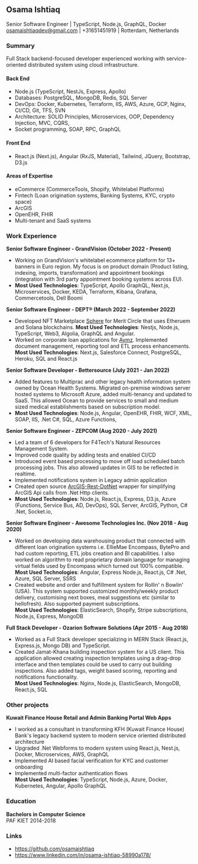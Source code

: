 ## **Osama Ishtiaq**
Senior Software Engineer | TypeScript, Node.js, GraphQL, Docker    
osamaishtiaqdev@gmail.com | +31651451919 | Rotterdam, Netherlands    

### Summary
Full Stack backend-focused developer experienced working with service-oriented distributed system using cloud infrastructure.    

#### **Back End**
- Node.js (TypeScript, NestJs, Express, Apollo)    
- Databases: PostgreSQL, MongoDB, Redis, SQL Server    
- DevOps: Docker, Kubernetes, Terraform, IIS, AWS, Azure, GCP, Nginx, CI/CD, Git, TFS, SVN    
- Architecture: SOLID Principles, Microservices, OOP, Dependency Injection, MVC, CQRS,    
- Socket programming, SOAP, RPC, GraphQL    

#### **Front End**
- React.js (Next.js), Angular (RxJS, Material), Tailwind, JQuery, Bootstrap, D3.js    

#### **Areas of Expertise**
- eCommerce (CommerceTools, Shopify, Whitelabel Platforms)    
- Fintech (Loan origination systems, Banking Systems, KYC, crypto space)    
- ArcGIS    
- OpenEHR, FHIR    
- Multi-tenant and SaaS systems    

### **Work Experience**    
**Senior Software Engineer - GrandVision (October 2022 - Present)**    
- Working on GrandVision's whitelabel ecommerce platform for 13+ banners in Euro region. My focus is on product domain (Product listing, indexing, imports, transformation) and appointment bookings (integration with 3rd party appointment booking systems across EU).     
- **Most Used Technologies**: TypeScript, Apollo GraphQL, Next.js, Microservices, Docker, KEDA, Terraform, Kibana, Grafana, Commercetools, Dell Boomi    
    
**Senior Software Engineer - DEPT® (March 2022 - September 2022)**    
- Developed NFT Marketplace [Sphere](https://meritcircle.io/) for Merit Circle that uses Etheruem and Solana blockchains. **Most Used Technologies**: Nestjs, Node.js, TypeScript, Web3, Algolia, GraphQL and Angular.    
- Worked on corporate loan applications for [Aymz](https://www.aymz.com/). Implemented document management, reporting tool and ETL process enhancements. **Most Used Technologies**: Next.js, Salesforce Connect, PostgreSQL, Heroku, SQL and React.js    
    
**Senior Software Developer - Bettersource (July 2021 - Jan 2022)**    
- Added features to Multiprac and other legacy health information system owned by Ocean Health Systems. Migrated on-premise windows server hosted systems to Microsoft Azure, added multi-tenancy and updated to SaaS. This allowed Ocean to provide services to small and medium sized medical establishments based on subscription model.    
- **Most Used Technologies**: Node.js, Angular, OpenEHR, FHIR, WCF, XML, SOAP, IIS, .Net C#, SQL, Azure Functions,     
    
**Senior Software Engineer - ZEPCOM (Aug 2020 - July 2021)**    
- Led a team of 6 developers for F4Tech's Natural Resources Management System.    
- Improved code quality by adding tests and enabled CI/CD    
- Introduced event based processing to move off load scheduled batch processing jobs. This also allowed updates in GIS to be reflected in realtime.    
- Implemented notifications system in Legacy admin application    
- Created open source [ArcGIS-Rest-DotNet](https://github.com/osamaishtiaq/arcgis-rest-dotnet) wrapper for simplifying ArcGIS Api calls from .Net Http clients.    
- **Most Used Technologies**: Node.js, React.js, Express, D3.js, Azure (Functions, Service Bus, AD, DevOps), SQL Server, ArcGIS, Python, C# .Net,  Socket.io,    
    
**Senior Software Engineer - Awesome Technologies Inc. (Nov 2018 - Aug 2020)**    
- Worked on developing data warehousing product that connected with different loan origination systems i.e. EllieMae Encompass, BytePro and had custom reporting, ETL jobs creation and BI capabilities. I also worked on algorithm to read proprietary domain language for managing virtual fields used by Encompass which turned out 100% compatible.    
**Most Used Technologies**: Angular, Express Node.js, React.js, C# .Net, Azure, SQL Server, SSRS     
- Created website and order and fulfillment system for Rollin' n Bowlin' (USA). This system supported customized monthly/weekly product delivery, customising next boxes, meal suggestions etc (similar to hellofresh). Also supported payment subscriptions.     
**Most Used Technologies**: ElasticSearch, Shopify, Stripe subscriptions, Node.js, Express, MongoDB    
    
**Full Stack Developer - Ozarion Software Solutions (Apr 2015 - Aug 2018)**    
- Worked as a Full Stack developer specializing in MERN Stack (React.js, Express.js, Mongo DB) and TypeScript.    
- Created Jamat-Khana building inspection system for a US client. This application allowed creating inspection templates using a drag-drop interface and then templates could be used to carry out building inspections. Also added tags, weight based scoring, reporting and notifications functionality.     
**Most Used Technologies**: Nginx, Node.js, ElasticSearch, MongoDB, React.js, SQL    
    
### Other projects    
**Kuwait Finance House Retail and Admin Banking Portal Web Apps**    
- I worked as a consultant in transforming KFH (Kuwait Finance House) Bank's legacy backend system to modern service oriented distributed architecture    
- Upgraded .Net Webforms to modern system using React.js, Nest.js, Docker, Microservices, AWS, GraphQL    
- Implemented AI based facial verification for KYC and customer onboarding    
- Implemented multi-factor authentication flows    
**Most Used Technologies**: TypeScript, Node.js, Azure, Docker, Kubernetes, Angular, Apollo GraphQL    
    
### **Education**    
**Bachelors in Computer Science**    
PAF KIET 2014-2018    

### **Links**    
- <https://github.com/osamaishtiaq>
- <https://www.linkedin.com/in/osama-ishtiaq-58990a178/>
